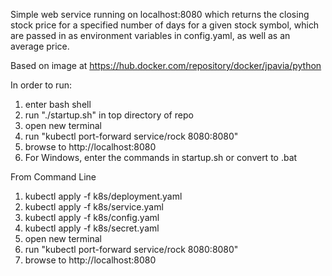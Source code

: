 Simple web service running on localhost:8080 which returns the closing stock price for a specified number of days for a given stock symbol, which are passed in as environment variables in config.yaml, as well as an average price.

Based on image at https://hub.docker.com/repository/docker/jpavia/python

In order to run:

1. enter bash shell
2. run "./startup.sh" in top directory of repo
3. open new terminal
4. run  "kubectl port-forward service/rock 8080:8080"
5. browse to http://localhost:8080
6. For Windows, enter the commands in startup.sh or convert to .bat

From Command Line

1. kubectl apply -f k8s/deployment.yaml
2. kubectl apply -f k8s/service.yaml
3. kubectl apply -f k8s/config.yaml
4. kubectl apply -f k8s/secret.yaml
5. open new terminal
6. run  "kubectl port-forward service/rock 8080:8080"
7. browse to http://localhost:8080
